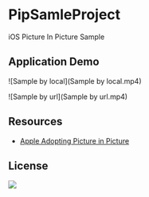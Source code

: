 # PipSamleProject
iOS Picture In Picture Sample

## Application Demo

![Sample by local](Sample by local.mp4)

![Sample by url](Sample by url.mp4)

## Resources

- [Apple Adopting Picture in Picture](https://developer.apple.com/documentation/avkit/adopting_picture_in_picture_in_a_custom_player)

## License

![](LICENSE)
